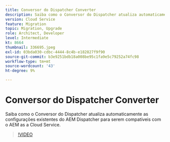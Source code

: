 ```yaml
---
title: Conversor do Dispatcher Converter
description: Saiba como o Conversor do Dispatcher atualiza automaticamente as configurações existentes do AEM Dispatcher para serem compatíveis com o AEM as a Cloud Service.
version: Cloud Service
feature: Migration
topic: Migration, Upgrade
role: Architect, Developer
level: Intermediate
kt: 8664
thumbnail: 336695.jpeg
exl-id: 03bda030-cdbc-4444-8c4b-e182827f9f90
source-git-commit: b3e9251bdb18a008be95c1fa9e5c79252a74fc98
workflow-type: tm+mt
source-wordcount: '43'
ht-degree: 9%

---
```


# Conversor do Dispatcher Converter

Saiba como o Conversor do Dispatcher atualiza automaticamente as configurações existentes do AEM Dispatcher para serem compatíveis com o AEM as a Cloud Service.

>[!VIDEO](https://video.tv.adobe.com/v/336695?quality=12&learn=on)
